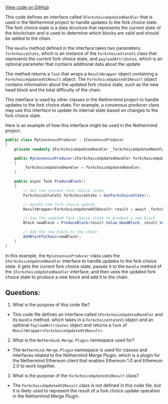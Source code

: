 [View code on GitHub](https://github.com/NethermindEth/nethermind/src/Nethermind/Nethermind.Merge.Plugin/Handlers/IForkchoiceUpdatedHandler.cs)

This code defines an interface called `IForkchoiceUpdatedHandler` that is used in the Nethermind project to handle updates to the fork choice state. The fork choice state is a data structure that represents the current state of the blockchain and is used to determine which blocks are valid and should be added to the chain.

The `Handle` method defined in the interface takes two parameters: `forkchoiceState`, which is an instance of the `ForkchoiceStateV1` class that represents the current fork choice state, and `payloadAttributes`, which is an optional parameter that contains additional data about the update.

The method returns a `Task` that wraps a `ResultWrapper` object containing a `ForkchoiceUpdatedV1Result` object. The `ForkchoiceUpdatedV1Result` object contains information about the updated fork choice state, such as the new head block and the total difficulty of the chain.

This interface is used by other classes in the Nethermind project to handle updates to the fork choice state. For example, a consensus producer class may use this interface to update its internal state based on changes to the fork choice state.

Here is an example of how this interface might be used in the Nethermind project:

```csharp
public class MyConsensusProducer : IConsensusProducer
{
    private readonly IForkchoiceUpdatedHandler _forkchoiceUpdatedHandler;

    public MyConsensusProducer(IForkchoiceUpdatedHandler forkchoiceUpdatedHandler)
    {
        _forkchoiceUpdatedHandler = forkchoiceUpdatedHandler;
    }

    public async Task ProduceBlock()
    {
        // Get the current fork choice state
        ForkchoiceStateV1 forkchoiceState = GetForkchoiceState();

        // Handle the fork choice update
        ResultWrapper<ForkchoiceUpdatedV1Result> result = await _forkchoiceUpdatedHandler.Handle(forkchoiceState, null);

        // Use the updated fork choice state to produce a new block
        Block newBlock = ProduceBlock(result.Value.HeadBlock, result.Value.TotalDifficulty);

        // Add the new block to the chain
        AddBlockToChain(newBlock);
    }
}
```

In this example, the `MyConsensusProducer` class uses the `IForkchoiceUpdatedHandler` interface to handle updates to the fork choice state. It gets the current fork choice state, passes it to the `Handle` method of the `IForkchoiceUpdatedHandler` interface, and then uses the updated fork choice state to produce a new block and add it to the chain.
## Questions: 
 1. What is the purpose of this code file?
- This code file defines an interface called `IForkchoiceUpdatedHandler` and its `Handle` method, which takes in a `ForkchoiceStateV1` object and an optional `PayloadAttributes` object and returns a `Task` of `ResultWrapper<ForkchoiceUpdatedV1Result>`.

2. What is the `Nethermind.Merge.Plugin` namespace used for?
- The `Nethermind.Merge.Plugin` namespace is used for classes and interfaces related to the Nethermind Merge Plugin, which is a plugin for the Nethermind Ethereum client that enables Ethereum 1.0 and Ethereum 2.0 to work together.

3. What is the purpose of the `ForkchoiceUpdatedV1Result` class?
- The `ForkchoiceUpdatedV1Result` class is not defined in this code file, but it is likely used to represent the result of a fork choice update operation in the Nethermind Merge Plugin.